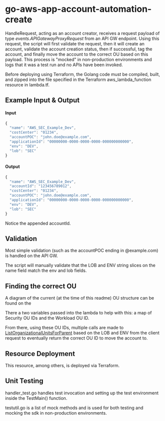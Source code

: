 # go-aws-app-account-automation-create

HandleRequest, acting as an account creator, receives a request payload of type *events.APIGatewayProxyRequest* from an API GW endpoint. Using this request, the script will first validate the request, then it will create an account, validate the account creation status, then if successful, tag the account, and finally move the account to the correct OU based on this payload. This process is "mocked" in non-production environments and logs that it was a test run and no APIs have been invoked.

Before deploying using Terraform, the Golang code must be compiled, built, and zipped into the file specified in the Terraform aws_lambda_function resource in lambda.tf.

## Example Input & Output
#### Input
```javascript
{
  "name": "AWS_SEC_Example_Dev",
  "costCenter": "01234",
  "accountPOC": "john.doe@example.com",
  "applicationId": "00000000-0000-0000-0000-000000000000",
  "env": "DEV",
  "lob": "SEC"
}
```

#### Output
```javascript
{
  "name": "AWS_SEC_Example_Dev",
  "accountId": "123456789012",
  "costCenter": "01234",
  "accountPOC": "john.doe@example.com",
  "applicationId": "00000000-0000-0000-0000-000000000000",
  "env": "DEV",
  "lob": "SEC"
}
```

Notice the appended accountId.

## Validation
Most simple validation (such as the accountPOC ending in @example.com) is handled on the API GW.

The script will manually validate that the LOB and ENV string slices on the name field match the env and lob fields.

## Finding the correct OU
A diagram of the current (at the time of this readme) OU structure can be found on the 

There a two variables passed into the lambda to help with this: a map of Security OU IDs and the Workload OU ID.

From there, using these OU IDs, multiple calls are made to [ListOrganizationalUnitsForParent](https://docs.aws.amazon.com/sdk-for-go/api/service/organizations/#Organizations.ListOrganizationalUnitsForParent) based on the LOB and ENV from the client request to eventually return the correct OU ID to move the account to.

## Resource Deployment 
This resource, among others, is deployed via Terraform.

## Unit Testing
handler_test.go handles test invocation and setting up the test environment inside the TestMain() function.

testutil.go is a list of mock methods and is used for both testing and mocking the sdk in non-production environments.

